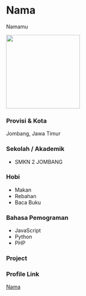# Nama
Namamu

<img src="https://avatars.githubusercontent.com/u/65327648?s=400&u=a1553eb29967486f209c8da4bc08cb9a2a587413&v=4" width="200" height="200" align="center"/>

### Provisi & Kota
Jombang, Jawa Timur


### Sekolah / Akademik
- SMKN 2 JOMBANG

### Hobi

- Makan
- Rebahan
- Baca Buku

### Bahasa Pemograman

- JavaScript
- Python
- PHP

### Project


### Profile Link

[Nama](https://github.com/bayuputra18)
